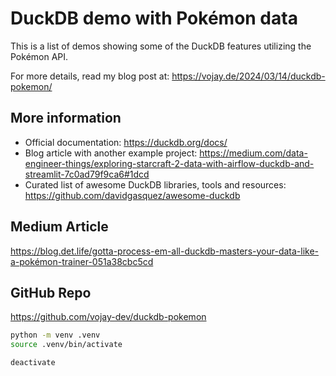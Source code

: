# DuckDB demo with Pokémon data

This is a list of demos showing some of the DuckDB features utilizing the Pokémon API.

For more details, read my blog post at: https://vojay.de/2024/03/14/duckdb-pokemon/

## More information

* Official documentation: https://duckdb.org/docs/
* Blog article with another example project: https://medium.com/data-engineer-things/exploring-starcraft-2-data-with-airflow-duckdb-and-streamlit-7c0ad79f9ca6#1dcd
* Curated list of awesome DuckDB libraries, tools and resources: https://github.com/davidgasquez/awesome-duckdb

## Medium Article

https://blog.det.life/gotta-process-em-all-duckdb-masters-your-data-like-a-pokémon-trainer-051a38cbc5cd


## GitHub Repo
https://github.com/vojay-dev/duckdb-pokemon

```bash
python -m venv .venv
source .venv/bin/activate

deactivate
```